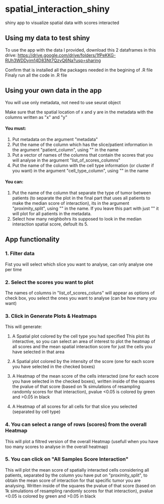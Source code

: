 # spatial_interaction_shiny
shiny app to visualize spatial data with scores interacted

## Using my data to test shiny
To use the app with the data I provided, download this 2 dataframes in this drive:
https://drive.google.com/drive/folders/1fPeKKG-RUh3WDDyim14D83Nt7QzvQ6Na?usp=sharing

Confirm that is installed all the packages needed in the begining of .R file
Finaly run all the code in .R file

## Using your own data in the app
You will use only metadata, not need to use seurat object

Make sure that the spatial location of x and y are in the metadata with the columns written as "x" and "y"

#### You must:
1. Put metadata on the argument "metadata"
2. Put the name of the column which has the slice/patient information in the argument "patient_column", using "" in the name
3. Put a vector of names of the columns that contain the scores that you will analyse in the argument "list_of_scores_columns"
4. Put the name of the column with the cell type information (or cluster if you want) in the argument "cell_type_column", using "" in the name

#### You can:
1. Put the name of the column that separate the type of tumor between patients (to separate the plot in the final part that uses all patients to make the median score of interaction), its in the argument "proximity_split", using "" in the name. If you leave this part with just "" it will plot for all patients in the metadata.
2. Select how many neighbohrs its supposed to look in the median interaction spatial score, defoult its 5.


## App functionality
### 1. Filter data
Fist you will select which slice you want to analyse, can only analyse one per time

### 2. Select the scores you want to plot
The names of columns in "list_of_scores_coluns" will appear as options of check box, you select the ones you want to analyse (can be how many you want)

### 3. Click in Generate Plots & Heatmaps 
This will generate:

1. A Spatial plot colored by the cell type you had specified
This plot its interactive, so you can select an area of interest to plot the heatmap of all scores and the mean spatial interaction score for just the cells you have selected in that area

2. A Spatial plot colored by the intensity of the score (one for each score you have selected in the checked boxes)

3. A Heatmap of the mean score of the cells interacted (one for each score you have selected in the checked boxes), written inside of the squares the pvalue of that score (based on 1k simulations of resampling randomly scores for that interaction), pvalue <0.05 is colored by green and >0.05 in black

4. A Heatmap of all scores for all cells for that slice you selected (separated by cell type)

### 4. You can select a range of rows (scores) from the overall Heatmap 
This will plot a filtred version of the overall Heatmap 
(usefull when you have too many scores to analyse in the overall heatmap)

### 5. You can click on "All Samples Score Interaction"
This will plot the mean score of spatially interacted cells considering all patients, separated by the column you have put on "proximity_split", to obtain the mean score of interaction for that specific tumor you are analysing. Written inside of the squares the pvalue of that score (based on 1k simulations of resampling randomly scores for that interaction), pvalue <0.05 is colored by green and >0.05 in black
